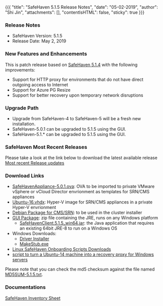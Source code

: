 {{{
  "title": "SafeHaven 5.1.5 Release Notes",
  "date": "05-02-2019",
  "author": "Shi Jin",
  "attachments": [],
  "contentIsHTML": false,
  "sticky": true
}}}

### Release Notes

- SafeHaven Version: 5.1.5
- Release Date: May 2, 2019

### New Features and Enhancements
This is patch release based on [SafeHaven 5.1.4](SafeHaven5.1.4-Release-Notes.md) with the following improvements:
- Support for HTTP proxy for environments that do not have direct outgoing access to Internet
- Support for Azure PG Resize
- Support for better recovery upon temporary network disruptions

### Upgrade Path
* Upgrade from SafeHaven-4 to SafeHaven-5 will be a fresh new installation.
* SafeHaven-5.0.1 can be upgraded to 5.1.5 using the GUI.
* SafeHaven-5.1.* can be upgraded to 5.1.5 using the GUI.

### SafeHaven Most Recent Releases
Please take a look at the link below to download the latest available release  
[Most recent Release updates](../Overview/Most-Recent-SafeHaven-Release-Updates.md)

### Download Links
* [SafeHavenAppliance-5.0.1.ova](https://download.safehaven.ctl.io/SH-5.0.1/SafeHavenAppliance-5.0.1.ova): OVA to be imported to private VMware vSphere or vCloud Director envrionment as templates for SRN/CMS appliances
* [Ubuntu-16.vhdx](https://download.safehaven.ctl.io/SH-5.0.0/Ubuntu-16.vhdx): Hyper-V image for SRN/CMS appliances in a private Hyper-V envrionment
* [Debian Package for CMS/SRN](https://download.safehaven.ctl.io/SH-5.1.5/safehaven-5.1.5.deb): to be used in the cluster installer
* [GUI Package](https://download.safehaven.ctl.io/SH-5.1.5/SafeHavenConsole-5.1.5.zip): zip file containing the JRE, runs on any Windows platform
  * [SafeHavenClient.5.1.5_win64.jar](https://download.safehaven.ctl.io/SH-5.1.5/SafeHavenClient.5.1.5_win64.jar): the Java application that requires an existing 64bit JRE-8 to run on a Windows OS
* Windows Downloads:
  * [Driver Installer](https://download.safehaven.ctl.io/SH-5.1.5/safehaven_windows_driver-5.1.5.exe)
  * [MakeStub.exe](https://download.safehaven.ctl.io/SH-5.1.5/MakeStub-5.1.5.exe)
* [Linux SafeHaven Onboarding Scripts Downloads](linux-onboarding-releases.md)
* [script to turn a Ubuntu-14 machine into a recovery proxy for Windows servers](https://download.safehaven.ctl.io/SH-5.1.5/makestub_for_windows.sh)

Please note that you can check the md5 checksum against the file named [MD5SUM-5.1.5.txt](https://download.safehaven.ctl.io/SH-5.1.5/MD5SUM-5.1.5.txt).


### Documentations
[SafeHaven Inventory Sheet](https://download.safehaven.ctl.io/SH-5-Docs/SafeHaven-Inventory-Sheet-Azure.xlsm)
 

